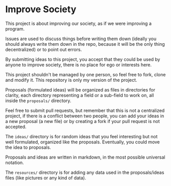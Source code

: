 
# Improve Society

This project is about improving our society, as if we were improving a program. 

Issues are used to discuss things before writing them down (ideally you should always write them down in the repo, because it will be the only thing decentralized) or to point out errors.

By submitting ideas to this project, you accept that they could be used by anyone to improve society, there is no place for ego or interests here.

This project shouldn't be managed by one person, so feel free to fork, clone and modify it. This repository is only my version of the project.

Proposals (formulated ideas) will be organized as files in directories for clarity, each directory representing a field or a sub-field to work on, all inside the `proposals/` directory.

Feel free to submit pull requests, but remember that this is not a centralized project, if there is a conflict between two people, you can add your ideas in a new proposal (a new file) or by creating a fork if your pull request is not accepted.

The `ideas/` directory is for random ideas that you feel interesting but not well formulated, organized like the proposals. Eventually, you could move the idea to proposals.

Proposals and ideas are written in markdown, in the most possible universal notation.

The `resources/` directory is for adding any data used in the proposals/ideas files (like pictures or any kind of data).
